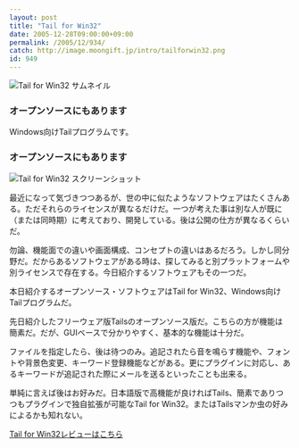 ```yaml
---
layout: post
title: "Tail for Win32"
date: 2005-12-28T09:00:00+09:00
permalink: /2005/12/934/
catch: http://image.moongift.jp/intro/tailforwin32.png
id: 949
---
```

 ![Tail for Win32 サムネイル](http://image.moongift.jp/intro/tailforwin32.t.png "Tail for Win32 サムネイル")
  

### オープンソースにもあります
  
Windows向けTailプログラムです。  
<!--more-->  

### オープンソースにもあります
  

![Tail for Win32 スクリーンショット](http://image.moongift.jp/intro/tailforwin32.png "Tail for Win32 スクリーンショット")

  

最近になって気づきつつあるが、世の中に似たようなソフトウェアはたくさんある。ただそれらのライセンスが異なるだけだ。一つが考えた事は別な人が既に（または同時期）に考えており、開発している。後は公開の仕方が異なるくらいだ。

  

勿論、機能面での違いや画面構成、コンセプトの違いはあるだろう。しかし同分野だ。だからあるソフトウェアがある時は、探してみると別プラットフォームや別ライセンスで存在する。今日紹介するソフトウェアもその一つだ。

  

本日紹介するオープンソース・ソフトウェアはTail for Win32、Windows向けTailプログラムだ。

  

先日紹介したフリーウェア版Tailsのオープンソース版だ。こちらの方が機能は簡素だ。だが、GUIベースで分かりやすく、基本的な機能は十分だ。

  

ファイルを指定したら、後は待つのみ。追記されたら音を鳴らす機能や、フォントや背景色変更、キーワード登録機能などがある。更にプラグインに対応し、あるキーワードが追記された際にメールを送るといったことも出来る。

  

単純に言えば後はお好みだ。日本語版で高機能が良ければTails、簡素でありつつもプラグインで独自拡張が可能なTail for Win32。またはTailsマンか虫の好みによるかも知れない。

  

[Tail for Win32レビューはこちら](http://oss.moongift.jp/review/i-955.html)

